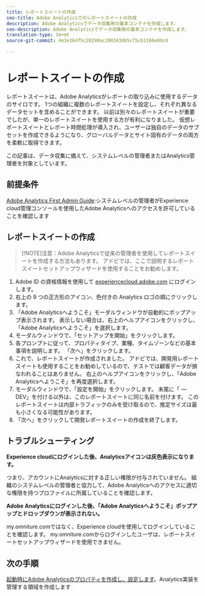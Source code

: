 ```yaml
---
title: レポートスイートの作成
seo-title: Adobe Analyticsでのレポートスイートの作成
description: Adobe Analyticsでデータ収集用の基本コンテナを作成します。
seo-description: Adobe Analyticsでデータ収集用の基本コンテナを作成します。
translation-type: tm+mt
source-git-commit: 4e3e164f5c28290ac280343d95cf5cb1186e09cd

---
```



# レポートスイートの作成

レポートスイートは、Adobe Analyticsがレポートの取り込みに使用するデータのサイロです。 1つの組織に複数のレポートスイートを設定し、それぞれ異なるデータセットを含めることができます。 以前は別々のレポートスイートが重要でしたが、単一のレポートスイートを使用する方が有利になりました。 仮想レポートスイートとレポート時間処理が導入され、ユーザーは独自のデータのサブセットを作成できるようになり、グローバルデータとサイト固有のデータの両方を柔軟に取得できます。

この記事は、データ収集に備えて、システムレベルの管理者またはAnalytics管理者を対象としています。

## 前提条件

[Adobe Analytics First Admin Guide](first-admin-guide.md):システムレベルの管理者がExperience cloud管理コンソールを使用したAdobe Analyticsへのアクセスを許可していることを確認します

## レポートスイートの作成

> [!NOTE]注意：Adobe Analyticsで従来の管理者を使用してレポートスイートを作成する方法もあります。 アドビでは、ここで説明するレポートスイートセットアップウィザードを使用することをお勧めします。

1. Adobe ID の資格情報を使用して [experiencecloud.adobe.com](https://experiencecloud.adobe.com) にログインします。
1. 右上の 9 つの正方形のアイコン、色付きの Analytics ロゴの順にクリックします。
1. 「Adobe Analyticsへようこそ」モーダルウィンドウが自動的にポップアップ表示されます。 表示しない場合は、右上のヘルプアイコンをクリックし、「Adobe Analyticsへようこそ」を選択します。
1. モーダルウィンドウで、「セットアップを開始」をクリックします。
1. 各プロンプトに従って、プロパティタイプ、業種、タイムゾーンなどの基本事項を説明します。 「次へ」をクリックします。
1. これで、レポートスイートが作成されました。 アドビでは、開発用レポートスイートも使用することをお勧めしているので、テストでは顧客データが損なわれることはありません。 右上のヘルプアイコンをクリックし、「Adobe Analyticsへようこそ」を再度選択します。
1. モーダルウィンドウで、「設定を開始」をクリックします。
末尾に「 — DEV」を付ける以外は、このレポートスイートに同じ名前を付けます。 このレポートスイートは内部トラフィックのみを受け取るので、推定サイズは最も小さくなる可能性があります。
1. 「次へ」をクリックして開発レポートスイートの作成を終了します。

## トラブルシューティング

**Experience cloudにログインした後、Analyticsアイコンは灰色表示になります。**

つまり、アカウントにAnalyticsに対する正しい権限が付与されていません。 組織のシステムレベルの管理者と協力して、Adobe Analyticsへのアクセスに適切な権限を持つプロファイルに所属していることを確認します。

**Adobe Analyticsにログインした後、「Adobe Analyticsへようこそ」ポップアップとドロップダウンが表示されない。**

my.omniture.comではなく、Experience cloudを使用してログインしていることを確認します。 my.omniture.comからログインしたユーザは、レポートスイートセットアップウィザードを使用できません。

## 次の手順

[起動時にAdobe Analyticsのプロパティを作成し、設定します](/help/implement/implement-with-launch/create-analytics-property.md)。Analytics実装を管理する領域を作成します
